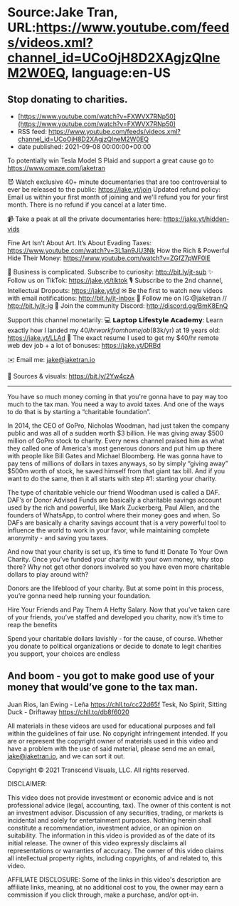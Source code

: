 # Source:Jake Tran, URL:https://www.youtube.com/feeds/videos.xml?channel_id=UCoOjH8D2XAgjzQlneM2W0EQ, language:en-US

## Stop donating to charities.
 - [https://www.youtube.com/watch?v=FXWVX7RNp50](https://www.youtube.com/watch?v=FXWVX7RNp50)
 - RSS feed: https://www.youtube.com/feeds/videos.xml?channel_id=UCoOjH8D2XAgjzQlneM2W0EQ
 - date published: 2021-09-08 00:00:00+00:00

To potentially win Tesla Model S Plaid and support a great cause go to https://www.omaze.com/jaketran

😈 Watch exclusive 40+ minute documentaries that are too controversial to ever be released to the public: https://jake.yt/join 
Updated refund policy: Email us within your first month of joining and we'll refund you for your first month. There is no refund if you cancel at a later time.

📹 Take a peak at all the private documentaries here: https://jake.yt/hidden-vids

Fine Art Isn’t About Art. It’s About Evading Taxes: https://www.youtube.com/watch?v=3L1an9JU3Nk
How the Rich & Powerful Hide Their Money: https://www.youtube.com/watch?v=ZGfZ7pWF0lE 

🎥 Business is complicated. Subscribe to curiosity: http://bit.ly/jt-sub
✨ Follow us on TikTok: https://jake.yt/tiktok
🎙️ Subscribe to the 2nd channel, Intellectual Dropouts: https://jake.yt/id
✉ Be the first to watch new videos with email notifications: http://bit.ly/jt-inbox
📸 Follow me on IG:@jaketran // http://bit.ly/jt-ig
💬 Join the community Discord: http://discord.gg/BmK8EnQ

Support this channel monetarily:
💻 𝗟𝗮𝗽𝘁𝗼𝗽 𝗟𝗶𝗳𝗲𝘀𝘁𝘆𝗹𝗲 𝗔𝗰𝗮𝗱𝗲𝗺𝘆: Learn exactly how I landed my $40/hr work from home job ($83k/yr) at 19 years old: https://jake.yt/LLAd
📜 The exact resume I used to get my $40/hr remote web dev job + a lot of bonuses: https://jake.yt/DRBd

✉️ Email me: jake@jaketran.io

📰 Sources & visuals: https://bit.ly/2Yw4czA

-----------------------
You have so much money coming in that you're gonna have to pay way too much to the tax man. You need a way to avoid taxes. And one of the ways to do that is by starting a “charitable foundation”.

In 2014, the CEO of GoPro, Nicholas Woodman, had just taken the company public and was all of a sudden worth $3 billion. He was giving away $500 million of GoPro stock to charity. Every news channel praised him as  what they called one of America's most generous donors and put him up there with people like Bill Gates and Michael Bloomberg. He was gonna have to pay tens of millions of dollars in taxes anyways, so by simply “giving away” $500m worth of stock, he saved himself from that giant tax bill. And if you want to do the same, then it all starts with step #1: starting your charity.

The type of charitable vehicle our friend Woodman used is called a DAF. DAF’s or Donor Advised Funds are basically a charitable savings account used by the rich and powerful, like Mark Zuckerberg, Paul Allen, and the founders of WhatsApp, to control where their money goes and when. So DAFs are basically a charity savings account that is a very powerful tool to influence the world to work in your favor, while maintaining complete anonymity - and saving you taxes.


And now that your charity is set up, it’s time to fund it! Donate To Your Own Charity. Once you’ve funded your charity with your own money, why stop there? Why not get other donors involved so you have even more charitable dollars to play around with?

Donors are the lifeblood of your charity. But at some point in this process, you’re gonna need help running your foundation.

Hire Your Friends and Pay Them A Hefty Salary. Now that you’ve taken care of your friends, you’ve staffed and developed you charity, now it’s time to reap the benefits

Spend your charitable dollars lavishly - for the cause, of course. Whether you donate to political organizations or decide to donate to legit charities you support, your choices are endless

And boom - you got to make good use of your money that would’ve gone to the tax man. 
-----------------------
Juan Rios, Ian Ewing - Leña https://chll.to/cc22d65f 
Tesk, No Spirit, Sitting Duck - Driftaway https://chll.to/db8f6020

All materials in these videos are used for educational purposes and fall within the guidelines of fair use. No copyright infringement intended. If you are or represent the copyright owner of materials used in this video and have a problem with the use of said material, please send me an email, jake@jaketran.io, and we can sort it out.

Copyright © 2021 Transcend Visuals, LLC. All rights reserved.

DISCLAIMER:

This video does not provide investment or economic advice and is not professional advice (legal, accounting, tax).  The owner of this content is not an investment advisor.  Discussion of any securities, trading, or markets is incidental and solely for entertainment purposes.  Nothing herein shall constitute a recommendation, investment advice, or an opinion on suitability.  The information in this video is provided as of the date of its initial release.  The owner of this video expressly disclaims all representations or warranties of accuracy.  The owner of this video claims all intellectual property rights, including copyrights, of and related to, this video.

AFFILIATE DISCLOSURE: Some of the links in this video's description are affiliate links, meaning, at no additional cost to you, the owner may earn a commission if you click through, make a purchase, and/or opt-in.

